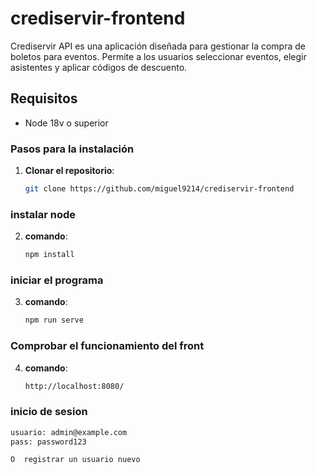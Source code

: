 # crediservir-frontend

Crediservir API es una aplicación diseñada para gestionar la compra de boletos para eventos. Permite a los usuarios seleccionar eventos, elegir asistentes y aplicar códigos de descuento.

## Requisitos

- Node 18v o superior

### Pasos para la instalación

1. **Clonar el repositorio**:
   ```bash
   git clone https://github.com/miguel9214/crediservir-frontend
   ```

### instalar node

2. **comando**:
   ```bash
   npm install
   ```

### iniciar el programa

3. **comando**:
   ```bash
   npm run serve
   ```

### Comprobar el funcionamiento del front

4. **comando**:

   ```bash
   http://localhost:8080/


### inicio de sesion

<!-- 4. **comando**: -->

   ```bash
   usuario: admin@example.com
   pass: password123

   O  registrar un usuario nuevo

   ```
